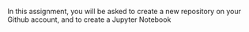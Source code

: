 In this assignment, you will be asked to create a new repository on your Github account, and to create a Jupyter Notebook
